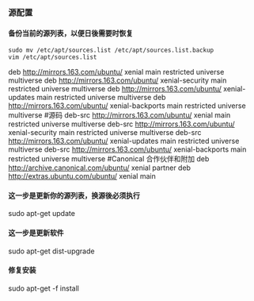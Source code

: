 ### 源配置
#### 备份当前的源列表，以便日後需要时恢复
~~~
sudo mv /etc/apt/sources.list /etc/apt/sources.list.backup 
vim /etc/apt/sources.list
~~~
deb http://mirrors.163.com/ubuntu/ xenial main restricted universe multiverse
deb http://mirrors.163.com/ubuntu/ xenial-security main restricted universe multiverse
deb http://mirrors.163.com/ubuntu/ xenial-updates main restricted universe multiverse
deb http://mirrors.163.com/ubuntu/ xenial-backports main restricted universe multiverse
#源码
deb-src http://mirrors.163.com/ubuntu/ xenial main restricted universe multiverse
deb-src http://mirrors.163.com/ubuntu/ xenial-security main restricted universe multiverse
deb-src http://mirrors.163.com/ubuntu/ xenial-updates main restricted universe multiverse
deb-src http://mirrors.163.com/ubuntu/ xenial-backports main restricted universe multiverse
#Canonical 合作伙伴和附加
deb http://archive.canonical.com/ubuntu/ xenial partner
deb http://extras.ubuntu.com/ubuntu/ xenial main

#### 这一步是更新你的源列表，换源後必须执行
sudo apt-get update
#### 这一步是更新软件
sudo apt-get dist-upgrade
#### 修复安装
sudo apt-get -f install
